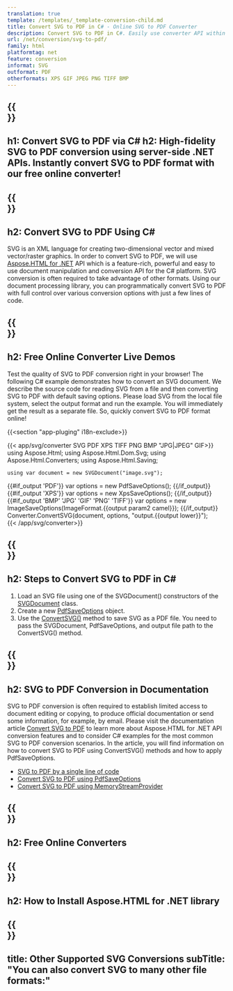 ```yaml
---
translation: true
template: /templates/_template-conversion-child.md
title: Convert SVG to PDF in C# - Online SVG to PDF Converter
description: Convert SVG to PDF in C#. Easily use converter API within ASP.NET or any .NET application. Try online SVG to PDF Converter for free!
url: /net/conversion/svg-to-pdf/
family: html
platformtag: net
feature: conversion
informat: SVG
outformat: PDF
otherformats: XPS GIF JPEG PNG TIFF BMP
---
```


{{<section banner>}}
---
h1: Convert SVG to PDF via C#
h2: High-fidelity SVG to PDF conversion using server-side .NET APIs. Instantly convert SVG to PDF format with our free online converter!
---

{{<section overview>}}
---
h2: Convert SVG to PDF Using C#
---

SVG is an XML language for creating two-dimensional vector and mixed vector/raster graphics. In order to convert SVG to PDF, we will use [Aspose.HTML for .NET](https://products.aspose.com/html/net/) API which is a feature-rich, powerful and easy to use document manipulation and conversion API for the C# platform. SVG conversion is often required to take advantage of other formats. Using our document processing library, you can programmatically convert SVG to PDF with full control over various conversion options with just a few lines of code.

{{<section demos>}}
---
h2: Free Online Converter Live Demos
---

Test the quality of SVG to PDF conversion right in your browser! The following C# example demonstrates how to convert an SVG document. We describe the source code for reading SVG from a file and then converting SVG to PDF with default saving options. Please load SVG from the local file system, select the output format and run the example. You will immediately get the result as a separate file. So, quickly convert SVG to PDF format online!

{{<section "app-pluging" i18n-exclude>}}

{{< app/svg/converter SVG PDF  XPS TIFF PNG BMP "JPG|JPEG" GIF>}}
using Aspose.Html;
using Aspose.Html.Dom.Svg;
using Aspose.Html.Converters;
using Aspose.Html.Saving;

    using var document = new SVGDocument("image.svg");
{{#if_output 'PDF'}}
    var options = new PdfSaveOptions();
{{/if_output}}
{{#if_output 'XPS'}}
    var options = new XpsSaveOptions();
{{/if_output}}
{{#if_output 'BMP' 'JPG' 'GIF' 'PNG' 'TIFF'}}
    var options = new ImageSaveOptions(ImageFormat.{{output param2 camel}});
{{/if_output}}
    Converter.ConvertSVG(document, options, "output.{{output lower}}");   
{{< /app/svg/converter>}}


{{<section steps>}}
---
h2: Steps to Convert SVG to PDF in C#
---

1.  Load an SVG file using one of the SVGDocument() constructors of the [SVGDocument](https://apireference.aspose.com/html/net/aspose.html.dom.svg/svgdocument) class.
1.  Create a new [PdfSaveOptions](https://apireference.aspose.com/html/net/aspose.html.saving/pdfsaveoptions) object.
1.  Use the [ConvertSVG()](https://apireference.aspose.com/html/net/aspose.html.converters.converter/convertsvg/methods/3) method to save SVG as a PDF file. You need to pass the SVGDocument, PdfSaveOptions, and output file path to the ConvertSVG() method.


{{<section documentation>}}
---
h2: SVG to PDF Conversion in Documentation
---

SVG to PDF conversion is often required to establish limited access to document editing or copying, to produce official documentation or send some information, for example, by email. Please visit the documentation article [Convert SVG to PDF](https://docs.aspose.com/html/net/converting-between-formats/svg-to-pdf/) to learn more about Aspose.HTML for .NET API conversion features and to consider C# examples for the most common SVG to PDF conversion scenarios. In the article, you will find information on how to convert SVG to PDF using ConvertSVG() methods and how to apply PdfSaveOptions.
  - <a href="https://docs.aspose.com/html/net/converting-between-formats/svg-to-pdf/#svg-to-pdf-by-a-single-line-of-code" target="_blank">SVG to PDF by a single line of code</a>
  - <a href="https://docs.aspose.com/html/net/converting-between-formats/svg-to-pdf/#convert-svg-to-pdf-using-pdfsaveoptions" target="_blank">Convert SVG to PDF using PdfSaveOptions</a>
  - <a href="https://docs.aspose.com/html/net/converting-between-formats/svg-to-pdf/#output-stream-providers" target="_blank">Convert SVG to PDF using MemoryStreamProvider</a>

{{<section online-converters>}}
---
h2: Free Online Converters
---

{{<section get-started>}}
---
h2: How to Install Aspose.HTML for .NET library
---

{{<section other-conversions>}}
---
title: Other Supported SVG Conversions
subTitle: "You can also convert SVG to many other file formats:"
---